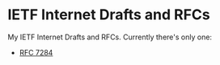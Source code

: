 IETF Internet Drafts and RFCs
==============

My IETF Internet Drafts and RFCs. Currently there's only one:

 * [RFC 7284](http://tools.ietf.org/html/rfc7284)
